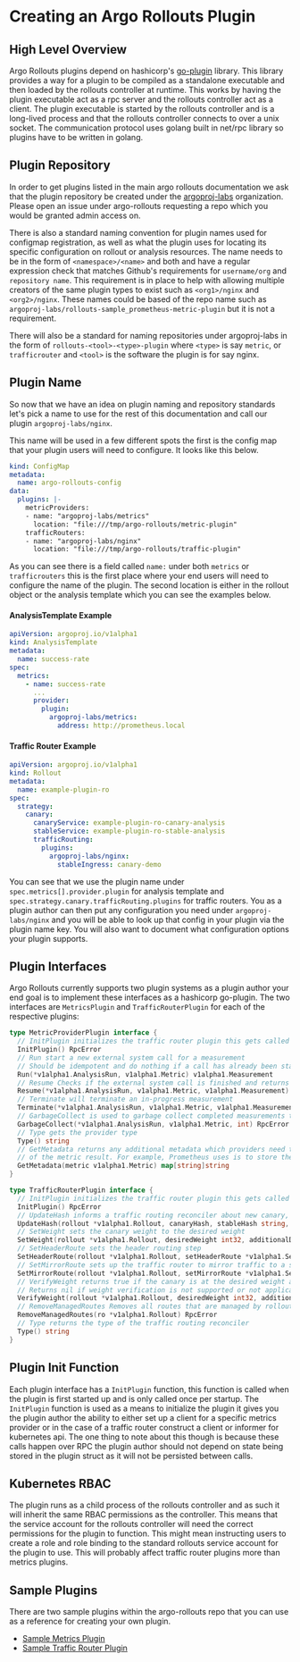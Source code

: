 # Creating an Argo Rollouts Plugin

## High Level Overview

Argo Rollouts plugins depend on hashicorp's [go-plugin](https://github.com/hashicorp/go-plugin) library. This library 
provides a way for a plugin to be compiled as a standalone executable and then loaded by the rollouts controller at runtime.
This works by having the plugin executable act as a rpc server and the rollouts controller act as a client. The plugin executable
is started by the rollouts controller and is a long-lived process and that the rollouts controller connects to over a unix socket.
The communication protocol uses golang built in net/rpc library so plugins have to be written in golang.

## Plugin Repository

In order to get plugins listed in the main argo rollouts documentation we ask that the plugin repository be created under
the [argoproj-labs](https://github.com/argoproj-labs) organization. Please open an issue under argo-rollouts requesting a 
repo which you would be granted admin access on. 

There is also a standard naming convention for plugin names used for configmap registration, as well as what the plugin 
uses for locating its specific configuration on rollout or analysis resources. The name needs to be in the form of 
`<namespace>/<name>` and both <namespace> and <name> have a regular expression check that matches Github's requirements 
for `username/org` and `repository name`. This requirement is in place to help with allowing multiple creators of the same plugin 
types to exist such as `<org1>/nginx` and `<org2>/nginx`. These names could be based of the repo name such 
as `argoproj-labs/rollouts-sample_prometheus-metric-plugin` but it is not a requirement. 

There will also be a standard for naming repositories under argoproj-labs in the form of `rollouts-<tool>-<type>-plugin`
where `<type>` is say `metric`, or `trafficrouter` and `<tool>` is the software the plugin is for say nginx.

## Plugin Name

So now that we have an idea on plugin naming and repository standards let's pick a name to use for the rest of this 
documentation and call our plugin `argoproj-labs/nginx`.

This name will be used in a few different spots the first is the config map that your plugin users will need to configure.
It looks like this below.

```yaml
kind: ConfigMap
metadata:
  name: argo-rollouts-config
data:
  plugins: |-
    metricProviders:
    - name: "argoproj-labs/metrics"
      location: "file:///tmp/argo-rollouts/metric-plugin"
    trafficRouters:
    - name: "argoproj-labs/nginx"
      location: "file:///tmp/argo-rollouts/traffic-plugin"
```

As you can see there is a field called `name:` under both `metrics` or `trafficrouters` this is the first place where your
end users will need to configure the name of the plugin. The second location is either in the rollout object or the analysis
template which you can see the examples below.

#### AnalysisTemplate Example
```yaml
apiVersion: argoproj.io/v1alpha1
kind: AnalysisTemplate
metadata:
  name: success-rate
spec:
  metrics:
    - name: success-rate
      ...
      provider:
        plugin:
          argoproj-labs/metrics:
            address: http://prometheus.local
```

#### Traffic Router Example
```yaml
apiVersion: argoproj.io/v1alpha1
kind: Rollout
metadata:
  name: example-plugin-ro
spec:
  strategy:
    canary:
      canaryService: example-plugin-ro-canary-analysis
      stableService: example-plugin-ro-stable-analysis
      trafficRouting:
        plugins:
          argoproj-labs/nginx:
            stableIngress: canary-demo
```

You can see that we use the plugin name under `spec.metrics[].provider.plugin` for analysis template and `spec.strategy.canary.trafficRouting.plugins`
for traffic routers. You as a plugin author can then put any configuration you need under `argoproj-labs/nginx` and you will be able to
look up that config in your plugin via the plugin name key. You will also want to document what configuration options your plugin supports.

## Plugin Interfaces

Argo Rollouts currently supports two plugin systems as a plugin author your end goal is to implement these interfaces as
a hashicorp go-plugin. The two interfaces are `MetricsPlugin` and `TrafficRouterPlugin` for each of the respective plugins:

```go
type MetricProviderPlugin interface {
  // InitPlugin initializes the traffic router plugin this gets called once when the plugin is loaded.
  InitPlugin() RpcError
  // Run start a new external system call for a measurement
  // Should be idempotent and do nothing if a call has already been started
  Run(*v1alpha1.AnalysisRun, v1alpha1.Metric) v1alpha1.Measurement
  // Resume Checks if the external system call is finished and returns the current measurement
  Resume(*v1alpha1.AnalysisRun, v1alpha1.Metric, v1alpha1.Measurement) v1alpha1.Measurement
  // Terminate will terminate an in-progress measurement
  Terminate(*v1alpha1.AnalysisRun, v1alpha1.Metric, v1alpha1.Measurement) v1alpha1.Measurement
  // GarbageCollect is used to garbage collect completed measurements to the specified limit
  GarbageCollect(*v1alpha1.AnalysisRun, v1alpha1.Metric, int) RpcError
  // Type gets the provider type
  Type() string
  // GetMetadata returns any additional metadata which providers need to store/display as part
  // of the metric result. For example, Prometheus uses is to store the final resolved queries.
  GetMetadata(metric v1alpha1.Metric) map[string]string
}

type TrafficRouterPlugin interface {
  // InitPlugin initializes the traffic router plugin this gets called once when the plugin is loaded.
  InitPlugin() RpcError
  // UpdateHash informs a traffic routing reconciler about new canary, stable, and additionalDestination(s) pod hashes
  UpdateHash(rollout *v1alpha1.Rollout, canaryHash, stableHash string, additionalDestinations []v1alpha1.WeightDestination) RpcError
  // SetWeight sets the canary weight to the desired weight
  SetWeight(rollout *v1alpha1.Rollout, desiredWeight int32, additionalDestinations []v1alpha1.WeightDestination) RpcError
  // SetHeaderRoute sets the header routing step
  SetHeaderRoute(rollout *v1alpha1.Rollout, setHeaderRoute *v1alpha1.SetHeaderRoute) RpcError
  // SetMirrorRoute sets up the traffic router to mirror traffic to a service
  SetMirrorRoute(rollout *v1alpha1.Rollout, setMirrorRoute *v1alpha1.SetMirrorRoute) RpcError
  // VerifyWeight returns true if the canary is at the desired weight and additionalDestinations are at the weights specified
  // Returns nil if weight verification is not supported or not applicable
  VerifyWeight(rollout *v1alpha1.Rollout, desiredWeight int32, additionalDestinations []v1alpha1.WeightDestination) (*bool, RpcError)
  // RemoveManagedRoutes Removes all routes that are managed by rollouts by looking at spec.strategy.canary.trafficRouting.managedRoutes
  RemoveManagedRoutes(ro *v1alpha1.Rollout) RpcError
  // Type returns the type of the traffic routing reconciler
  Type() string
}
```

## Plugin Init Function

Each plugin interface has a `InitPlugin` function, this function is called when the plugin is first started up and is only called 
once per startup. The `InitPlugin` function is used as a means to initialize the plugin it gives you the plugin author the ability 
to either set up a client for a specific metrics provider or in the case of a traffic router construct a client or informer 
for kubernetes api. The one thing to note about this though is because these calls happen over RPC the plugin author should
not depend on state being stored in the plugin struct as it will not be persisted between calls.

## Kubernetes RBAC

The plugin runs as a child process of the rollouts controller and as such it will inherit the same RBAC permissions as the
controller. This means that the service account for the rollouts controller will need the correct permissions for the plugin 
to function. This might mean instructing users to create a role and role binding to the standard rollouts service account 
for the plugin to use. This will probably affect traffic router plugins more than metrics plugins.

## Sample Plugins

There are two sample plugins within the argo-rollouts repo that you can use as a reference for creating your own plugin.

* [Sample Metrics Plugin](https://github.com/argoproj/argo-rollouts/tree/master/test/cmd/sample-metrics-plugin)
* [Sample Traffic Router Plugin](https://github.com/argoproj/argo-rollouts/tree/master/test/cmd/sample-trafficrouter-plugin)